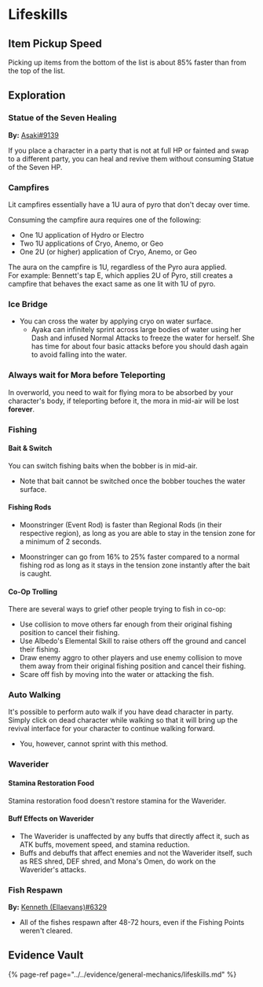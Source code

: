 # Lifeskills

## Item Pickup Speed  
Picking up items from the bottom of the list is about 85% faster than from the top of the list.  

## Exploration

### Statue of the Seven Healing

**By:** [Asaki\#9139](../evidence/general-mechanics/lifeskills.md#statue-of-seven-healing)

If you place a character in a party that is not at full HP or fainted and swap to a different party, you can heal and revive them without consuming Statue of the Seven HP.

### Campfires

Lit campfires essentially have a 1U aura of pyro  that don't decay over time.

Consuming the campfire aura requires one of the following:
* One 1U application of Hydro or Electro
* Two 1U applications of Cryo, Anemo, or Geo
* One 2U (or higher) application of Cryo, Anemo, or Geo

The aura on the campfire is 1U, regardless of the Pyro aura applied.  
For example: Bennett's tap E, which applies 2U of Pyro, still creates a campfire that behaves the exact same as one lit with 1U of pyro.

### Ice Bridge

* You can cross the water by applying cryo on water surface.
  * Ayaka can infinitely sprint across large bodies of water using her Dash and infused Normal Attacks to freeze the water for herself. She has time for about four basic attacks before you should dash again to avoid falling into the water.

### Always wait for Mora before Teleporting

In overworld, you need to wait for flying mora to be absorbed by your character's body, if teleporting before it, the mora in mid-air will be lost **forever**.

### Fishing

#### Bait & Switch

You can switch fishing baits when the bobber is in mid-air.

* Note that bait cannot be switched once the bobber touches the water surface.

#### Fishing Rods

* Moonstringer (Event Rod) is faster than Regional Rods (in their respective region), as long as you are able to stay in the tension zone for a minimum of 2 seconds.

* Moonstringer can go from 16% to 25% faster compared to a normal fishing rod as long as it stays in the tension zone instantly after the bait is caught.

#### Co-Op Trolling

There are several ways to grief other people trying to fish in co-op:  
* Use collision to move others far enough from their original fishing position to cancel their fishing.
* Use Albedo's Elemental Skill to raise others off the ground and cancel their fishing.
* Draw enemy aggro to other players and use enemy collision to move them away from their original fishing position and cancel their fishing.
* Scare off fish by moving into the water or attacking the fish.

### Auto Walking

It's possible to perform auto walk if you have dead character in party. Simply click on dead character while walking so that it will bring up the revival interface for your character to continue walking forward.
* You, however, cannot sprint with this method.

### Waverider

#### Stamina Restoration Food

Stamina restoration food doesn't restore stamina for the Waverider.

#### Buff Effects on Waverider  

* The Waverider is unaffected by any buffs that directly affect it, such as ATK buffs, movement speed, and stamina reduction.  
* Buffs and debuffs that affect enemies and not the Waverider itself, such as RES shred, DEF shred, and Mona's Omen, do work on the Waverider's attacks.  

### Fish Respawn  

**By:** [Kenneth (Ellaevans)#6329](../evidence/general-mechanics/lifeskills.md#fish-replacement)  

* All of the fishes respawn after 48-72 hours, even if the Fishing Points weren't cleared.  

## Evidence Vault

{% page-ref page="../../evidence/general-mechanics/lifeskills.md" %}

